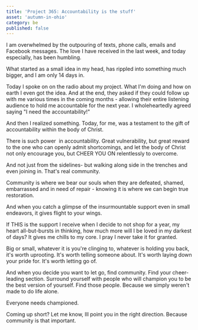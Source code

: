 ```yaml
---
title: 'Project 365: Accountability is the stuff'
asset: 'autumn-in-ohio'
category: be
published: false
---
```


I am overwhelmed by the outpouring of texts, phone calls, emails and Facebook messages. The love I have received in the last week, and today especially, has been humbling.

What started as a small idea in my head, has rippled into something much bigger, and I am only 14 days in.

Today I spoke on on the radio about my project. What I'm doing and how on earth I even got the idea. And at the end, they asked if they could follow up with me various times in the coming months - allowing their entire listening audience to hold me accountable for the next year. I wholeheartedly agreed saying "I need the accountability!"

And then I realized something. Today, for me, was a testament to the gift of accountability within the body of Christ.

There is such power  in accountability. Great vulnerability, but great reward to the one who can openly admit shortcomings, and let the body of Christ not only encourage you, but CHEER YOU ON relentlessly to overcome.

And not just from the sidelines- but walking along side in the trenches and even joining in. That's real community.

Community is where we bear our souls when they are defeated, shamed, embarrassed and in need of repair - knowing it is where we can begin true restoration.

And when you catch a glimpse of the insurmountable support even in small endeavors, it gives flight to your wings.

If THIS is the support I receive when I decide to not shop for a year, my heart all-but-bursts in thinking, how much more will I be loved in my darkest of days? It gives me chills to my core. I pray I never take it for granted.

Big or small, whatever it is you're clinging to, whatever is holding you back, it's worth uprooting. It's worth telling someone about. It's worth laying down your pride for. It's worth letting go of.

And when you decide you want to let go, find community. Find your cheer-leading section. Surround yourself with people who will champion you to be the best version of yourself. Find those people. Because we simply weren't made to do life alone.

Everyone needs championed.

Coming up short? Let me know, Ill point you in the right direction. Because community is that important.



